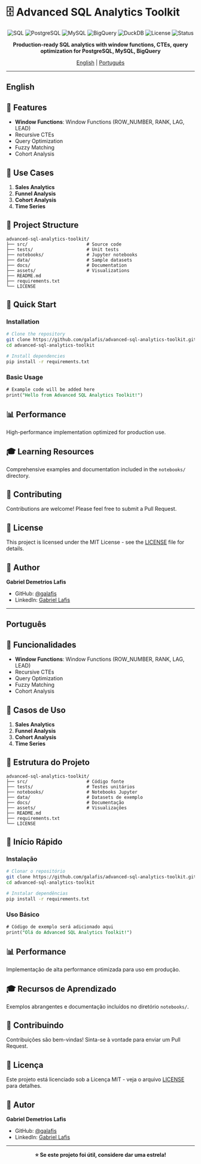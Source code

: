 # 🗄️ Advanced SQL Analytics Toolkit

<div align="center">

![SQL](https://img.shields.io/badge/SQL-blue)
![PostgreSQL](https://img.shields.io/badge/PostgreSQL-blue)
![MySQL](https://img.shields.io/badge/MySQL-blue)
![BigQuery](https://img.shields.io/badge/BigQuery-blue)
![DuckDB](https://img.shields.io/badge/DuckDB-blue)
![License](https://img.shields.io/badge/license-MIT-green.svg)
![Status](https://img.shields.io/badge/status-active-success.svg)

**Production-ready SQL analytics with window functions, CTEs, query optimization for PostgreSQL, MySQL, BigQuery**

[English](#english) | [Português](#português)

</div>

---

## English

## 🎯 Features

- **Window Functions**: Window Functions (ROW_NUMBER, RANK, LAG, LEAD)
- Recursive CTEs
- Query Optimization
- Fuzzy Matching
- Cohort Analysis

## 🚀 Use Cases

1. **Sales Analytics**
2. **Funnel Analysis**
3. **Cohort Analysis**
4. **Time Series**

## 📁 Project Structure

```
advanced-sql-analytics-toolkit/
├── src/                      # Source code
├── tests/                    # Unit tests
├── notebooks/                # Jupyter notebooks
├── data/                     # Sample datasets
├── docs/                     # Documentation
├── assets/                   # Visualizations
├── README.md
├── requirements.txt
└── LICENSE
```

## 🚀 Quick Start

### Installation

```bash
# Clone the repository
git clone https://github.com/galafis/advanced-sql-analytics-toolkit.git
cd advanced-sql-analytics-toolkit

# Install dependencies
pip install -r requirements.txt
```

### Basic Usage

```sql
# Example code will be added here
print("Hello from Advanced SQL Analytics Toolkit!")
```

## 📊 Performance

High-performance implementation optimized for production use.

## 🎓 Learning Resources

Comprehensive examples and documentation included in the `notebooks/` directory.

## 🤝 Contributing

Contributions are welcome! Please feel free to submit a Pull Request.

## 📄 License

This project is licensed under the MIT License - see the [LICENSE](LICENSE) file for details.

## 👤 Author

**Gabriel Demetrios Lafis**

- GitHub: [@galafis](https://github.com/galafis)
- LinkedIn: [Gabriel Lafis](https://linkedin.com/in/gabriellafis)

---

## Português

## 🎯 Funcionalidades

- **Window Functions**: Window Functions (ROW_NUMBER, RANK, LAG, LEAD)
- Recursive CTEs
- Query Optimization
- Fuzzy Matching
- Cohort Analysis

## 🚀 Casos de Uso

1. **Sales Analytics**
2. **Funnel Analysis**
3. **Cohort Analysis**
4. **Time Series**

## 📁 Estrutura do Projeto

```
advanced-sql-analytics-toolkit/
├── src/                      # Código fonte
├── tests/                    # Testes unitários
├── notebooks/                # Notebooks Jupyter
├── data/                     # Datasets de exemplo
├── docs/                     # Documentação
├── assets/                   # Visualizações
├── README.md
├── requirements.txt
└── LICENSE
```

## 🚀 Início Rápido

### Instalação

```bash
# Clonar o repositório
git clone https://github.com/galafis/advanced-sql-analytics-toolkit.git
cd advanced-sql-analytics-toolkit

# Instalar dependências
pip install -r requirements.txt
```

### Uso Básico

```sql
# Código de exemplo será adicionado aqui
print("Olá do Advanced SQL Analytics Toolkit!")
```

## 📊 Performance

Implementação de alta performance otimizada para uso em produção.

## 🎓 Recursos de Aprendizado

Exemplos abrangentes e documentação incluídos no diretório `notebooks/`.

## 🤝 Contribuindo

Contribuições são bem-vindas! Sinta-se à vontade para enviar um Pull Request.

## 📄 Licença

Este projeto está licenciado sob a Licença MIT - veja o arquivo [LICENSE](LICENSE) para detalhes.

## 👤 Autor

**Gabriel Demetrios Lafis**

- GitHub: [@galafis](https://github.com/galafis)
- LinkedIn: [Gabriel Lafis](https://linkedin.com/in/gabriellafis)

---

<div align="center">

**⭐ Se este projeto foi útil, considere dar uma estrela!**

</div>